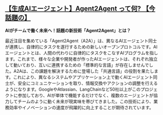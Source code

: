 ## [【生成AIエージェント】Agent2Agent って何? 【今話題の】](https://qiita.com/tsubasa_k0814/items/5ad7ccde36a8564796fa)

**AIがチームで働く未来へ！話題の新技術「Agent2Agent」とは？**

最近注目を集めている「Agent2Agent（A2A）」は、異なるAIエージェント同士が連携し、自律的にタスクを遂行するための新しいオープンプロトコルです。AIエージェントとは、人間の代わりに自律的にタスクをこなすAIプログラムを指します。これまで、様々な企業や開発者が作ったAIエージェントは、それぞれ独立して動いており、互いに連携するための「標準的な言語」が存在しませんでした。A2Aは、この課題を解決するために登場した「共通言語」の役割を果たします。これにより、異なるシステムやアプリケーション上で動くAIエージェント同士が、安全にコミュニケーションを取り、情報交換やアクションの調整を行えるようになります。GoogleやAtlassian、LangChainなど50社以上がこのプロジェクトに参加しており、AIが単体で機能するだけでなく、複数のエージェントが協力してチームのように動く未来が現実味を帯びてきました。この技術により、業務効率やイノベーションの速度が飛躍的に向上することが期待されています。